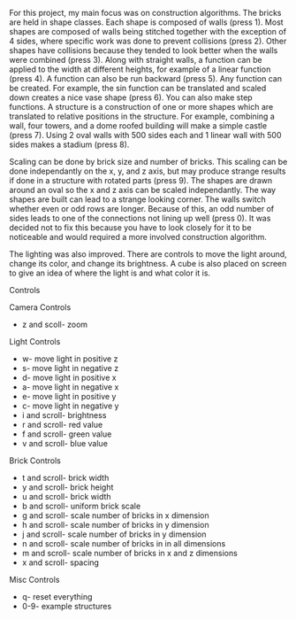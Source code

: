 For this project, my main focus was on construction algorithms.
The bricks are held in shape classes.
Each shape is composed of walls (press 1).
Most shapes are composed of walls being stitched together with the exception of 4 sides, where specific work was done to prevent collisions (press 2).
Other shapes have collisions because they tended to look better when the walls were combined (press 3).
Along with straight walls, a function can be applied to the width at different heights, for example of a linear function (press 4).
A function can also be run backward (press 5).
Any function can be created.
For example, the sin function can be translated and scaled down creates a nice vase shape (press 6).
You can also make step functions.
A structure is a construction of one or more shapes which are translated to relative positions in the structure.
For example, combining a wall, four towers, and a dome roofed building will make a simple castle (press 7).
Using 2 oval walls with 500 sides each and 1 linear wall with 500 sides makes a stadium (press 8).

Scaling can be done by brick size and number of bricks.
This scaling can be done independantly on the x, y, and z axis, but may produce strange results if done in a structure with rotated parts (press 9).
The shapes are drawn around an oval so the x and z axis can be scaled independantly.
The way shapes are built can lead to a strange looking corner.
The walls switch whether even or odd rows are longer.
Because of this, an odd number of sides leads to one of the connections not lining up well (press 0).
It was decided not to fix this because you have to look closely for it to be noticeable and would required a more involved construction algorithm.

The lighting was also improved. There are controls to move the light around, change its color, and change its brightness.
A cube is also placed on screen to give an idea of where the light is and what color it is.

Controls

Camera Controls

* z and scoll- zoom

Light Controls

* w- move light in positive z
* s- move light in negative z
* d- move light in positive x
* a- move light in negative x
* e- move light in positive y
* c- move light in negative y
* i and scroll- brightness
* r and scroll- red value
* f and scroll- green value
* v and scroll- blue value

Brick Controls

* t and scroll- brick width
* y and scroll- brick height
* u and scroll- brick width
* b and scroll- uniform brick scale
* g and scroll- scale number of bricks in x dimension
* h and scroll- scale number of bricks in y dimension
* j and scroll- scale number of bricks in y dimension
* n and scroll- scale number of bricks in in all dimensions
* m and scroll- scale number of bricks in x and z dimensions
* x and scroll- spacing

Misc Controls

* q- reset everything
* 0-9- example structures
